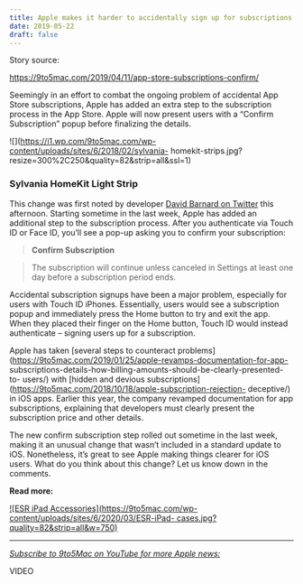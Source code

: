 ```yaml
---
title: Apple makes it harder to accidentally sign up for subscriptions 
date: 2019-05-22 
draft: false 
---
```


Story source:

https://9to5mac.com/2019/04/11/app-store-subscriptions-confirm/


Seemingly in an effort to combat the ongoing problem of accidental App Store
subscriptions, Apple has added an extra step to the subscription process in
the App Store. Apple will now present users with a “Confirm Subscription”
popup before finalizing the details.

![](https://i1.wp.com/9to5mac.com/wp-content/uploads/sites/6/2018/02/sylvania-
homekit-strips.jpg?resize=300%2C250&quality=82&strip=all&ssl=1)

### Sylvania HomeKit Light Strip

This change was first noted by developer [David Barnard on
Twitter](https://twitter.com/drbarnard/status/1116447489022996480) this
afternoon. Starting sometime in the last week, Apple has added an additional
step to the subscription process. After you authenticate via Touch ID or Face
ID, you’ll see a pop-up asking you to confirm your subscription:

> **Confirm Subscription**

>

> The subscription will continue unless canceled in Settings at least one day
before a subscription period ends.

Accidental subscription signups have been a major problem, especially for
users with Touch ID iPhones. Essentially, users would see a subscription popup
and immediately press the Home button to try and exit the app. When they
placed their finger on the Home button, Touch ID would instead authenticate –
signing users up for a subscription.

Apple has taken [several steps to counteract
problems](https://9to5mac.com/2019/01/25/apple-revamps-documentation-for-app-
subscriptions-details-how-billing-amounts-should-be-clearly-presented-to-
users/) with [hidden and devious
subscriptions](https://9to5mac.com/2018/10/18/apple-subscription-rejection-
deceptive/) in iOS apps. Earlier this year, the company revamped documentation
for app subscriptions, explaining that developers must clearly present the
subscription price and other details.

The new confirm subscription step rolled out sometime in the last week, making
it an unusual change that wasn’t included in a standard update to iOS.
Nonetheless, it’s great to see Apple making things clearer for iOS users. What
do you think about this change? Let us know down in the comments.

**Read more:**

[![ESR iPad Accessories](https://9to5mac.com/wp-
content/uploads/sites/6/2020/03/ESR-iPad-
cases.jpg?quality=82&strip=all&w=750)](https://amzn.to/2UcjB49)

* * *

[_Subscribe to 9to5Mac on YouTube for more Apple
news:_](https://www.youtube.com/c/9to5mac?sub_confirmation=1)

VIDEO

